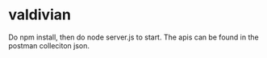 # valdivian

Do npm install, then do node server.js to start. The apis can be found in the postman colleciton json.
